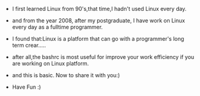 - I first learned Linux from 90's,that time,I hadn't used Linux every day. 
- and from the year 2008, after my postgraduate, I have work on Linux every day as a fulltime programmer.
- I found that:Linux is a platform that can go with a programmer's long term crear.....
- after all,the bashrc is most useful for improve your work efficiency if you are working on Linux platform. 
- and this is basic.  Now to share it with you:)

- Have Fun :)

